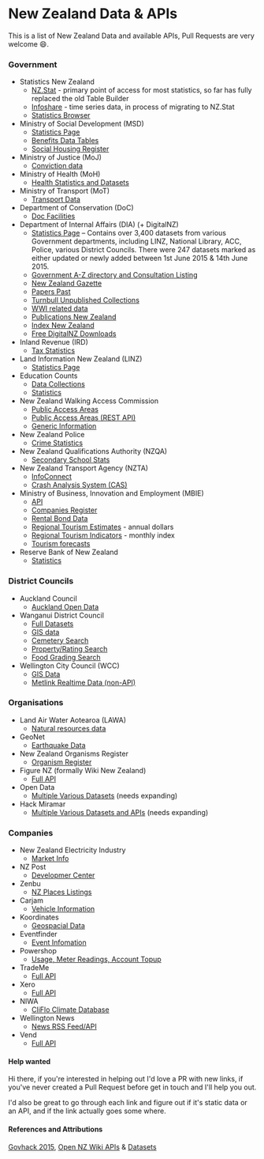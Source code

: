 # New Zealand Data & APIs

This is a list of New Zealand Data and available APIs, Pull Requests are very welcome :smile:.

### Government
- Statistics New Zealand
  - [NZ.Stat](http://nzdotstat.stats.govt.nz/wbos/Index.aspx) - primary point of access for most statistics, so far has fully replaced the old Table Builder
  - [Infoshare](http://www.stats.govt.nz/infoshare/) - time series data, in process of migrating to NZ.Stat
  - [Statistics Browser](http://statistics.govt.nz/browse_for_stats.aspx)
- Ministry of Social Development (MSD)
  - [Statistics Page](https://www.msd.govt.nz/about-msd-and-our-work/publications-resources/statistics/index.html)
  - [Benefits Data Tables](https://www.msd.govt.nz/about-msd-and-our-work/publications-resources/statistics/benefit/index.html#Datatables6)
  - [Social Housing Register](http://www.housing.msd.govt.nz/information-for-housing-providers/register/index.html)
- Ministry of Justice (MoJ)
  - [Conviction data](http://datalab.justice.govt.nz/data#1)
- Ministry of Health (MoH)
  - [Health Statistics and Datasets](http://www.health.govt.nz/nz-health-statistics/health-statistics-and-data-sets)
- Ministry of Transport (MoT)
  - [Transport Data](http://www.transport.govt.nz/ourwork/tmif/)
- Department of Conservation (DoC)
  - [Doc Facilities](http://geoportal.doc.govt.nz/geoportal/catalog/search/browse/browse.page)
- Department of Internal Affairs (DIA) (+ DigitalNZ)
  - [Statistics Page](data.govt.nz) – Contains over 3,400 datasets from various Government departments, including LINZ, National Library, ACC, Police, various District Councils.  There were 247 datasets marked as either updated or newly added  between 1st June 2015 & 14th June 2015.
  - [Government A-Z directory and Consultation Listing](https://www.govt.nz/about/api)
  - [New Zealand Gazette](http://www.digitalnz.org/developers/govhack-infopack#gazette)
  - [Papers Past](http://natlib.govt.nz/about-us/open-data/papers-past-metadata)
  - [Turnbull Unpublished Collections](http://natlib.govt.nz/about-us/open-data/turnbull-unpublished-collections-metadata)
  - [WWI related data](http://www.digitalnz.org/developers/wwi-api-examples)
  - [Publications New Zealand](http://natlib.govt.nz/about-us/open-data/publications-nz-metadata)
  - [Index New Zealand](http://natlib.govt.nz/about-us/open-data/innz-metadata)
  - [Free DigitalNZ Downloads](http://natlib.govt.nz/photos?il%5batl_free_download%5d=true)
- Inland Revenue (IRD)
  - [Tax Statistics](http://www.ird.govt.nz/aboutir/external-stats/tax-statistics-sitemap.html)
- Land Information New Zealand (LINZ)
  - [Statistics Page](https://data.linz.govt.nz/)
- Education Counts
  - [Data Collections](https://www.educationcounts.govt.nz/data-services/data-collections)
  - [Statistics](http://www.educationcounts.govt.nz/statistics)
- New Zealand Walking Access Commission
  - [Public Access Areas](https://data.govt.nz/dataset/show/3630)
  - [Public Access Areas (REST API)](http://wams.org.nz/arcgis/rest/services/WEBSERVICE/WEBSERVICE_Public_Access_Areas/MapServer)
  - [Generic Information](http://walkingaccess.govt.nz/walking-access-mapping/gis-data/)
- New Zealand Police
  - [Crime Statistics](http://www.police.govt.nz/about-us/publications/statistics)
- New Zealand Qualifications Authority (NZQA)
  - [Secondary School Stats](http://www.nzqa.govt.nz/studying-in-new-zealand/secondary-school-and-ncea/find-information-about-a-school/secondary-school-statistics/consolidated-files/)
- New Zealand Transport Agency (NZTA)
  - [InfoConnect](https://infoconnect.highwayinfo.govt.nz/opencms/opencms/infoconnect)
  - [Crash Analysis System (CAS)](https://www.nzta.govt.nz/resources/crash-analysis-system-data/index.html)
- Ministry of Business, Innovation and Employment (MBIE)
  - [API](https://api.business.govt.nz/api/)
  - [Companies Register](http://www.business.govt.nz/companies/help-support/technical-support/connect-direct/web-services)
  - [Rental Bond Data](http://www.building.govt.nz/nz-housing-and-construction-quarterly-open-data)
  - [Regional Tourism Estimates](http://www.med.govt.nz/sectors-industries/tourism/tourism-research-data/regional-tourism-estimates/key-pivot-table) - annual dollars
  - [Regional Tourism Indicators](http://www.med.govt.nz/sectors-industries/tourism/tourism-research-data/regional-tourism-indicators) - monthly index
  - [Tourism forecasts](http://www.med.govt.nz/sectors-industries/tourism/tourism-research-data/forecasts/2015-2021-forecasts)
- Reserve Bank of New Zealand
  - [Statistics](http://www.rbnz.govt.nz/statistics/)

### District Councils
- Auckland Council
  - [Auckland Open Data](http://aucklandopendata.aucklandcouncil.opendata.arcgis.com/)
- Wanganui District Council
  - [Full Datasets](http://wdc.wanganui.govt.nz/odata/xml/index.html)
  - [GIS data](http://maps.wanganui.govt.nz/geoserver/web/;jsessionid=h7wgq0v25vjm?wicket:bookmarkablePage=:org.geoserver.web.demo.MapPreviewPage)
  - [Cemetery Search](http://www.wanganui.govt.nz/our-services/cemeteries-and-crematorium/Pages/Cemetery-Search.aspx)
  - [Property/Rating Search](http://www.wanganui.govt.nz/our-services/property-and-rates/rating-and-valuations/Pages/default.aspx)
  - [Food Grading Search](http://www.wanganui.govt.nz/our-services/do-it-online/food-grading-search/Pages/default.aspx)
- Wellington City Council (WCC)
  - [GIS Data](http://data.wcc.opendata.arcgis.com/)
  - [Metlink Realtime Data (non-API)](http://www.metlink.org.nz/getting-around/real-time-information/)

### Organisations
- Land Air Water Aotearoa (LAWA)
  - [Natural resources data](http://www.lawa.org.nz/)
- GeoNet
  - [Earthquake Data](http://www.geonet.org.nz/resources/earthquake/quake-web-services.html)
- New Zealand Organisms Register
  - [Organism Register](http://data.nzor.org.nz/)
- Figure NZ (formally Wiki New Zealand)
  - [Full API](http://figure.nz/api/)
- Open Data
  - [Multiple Various Datasets](http://cat.open.org.nz/category/dataset/) (needs expanding)
- Hack Miramar
  - [Multiple Various Datasets and APIs](https://hack-miramar.wikispaces.com/Data+sources) (needs expanding)

### Companies
- New Zealand Electricity Industry
  - [Market Info](http://www.electricityinfo.co.nz/comitFta/ftapage.main)
- NZ Post
  - [Developmer Center](https://www.nzpost.co.nz/business/developer-centre)
- Zenbu
  - [NZ Places Listings](http://www.zenbu.co.nz/about/xml)
- Carjam
  - [Vehicle Information](http://www.carjam.co.nz/cms/2008/12/24/carjam-api/)
- Koordinates
  - [Geospacial Data](http://api.koordinates.com)
- Eventfinder
  - [Event Infomation](http://www.eventfinder.co.nz/api/index)
- Powershop
  - [Usage, Meter Readings, Account Topup](http://powershop.co.nz/developers.html)
- TradeMe
  - [Full API](http://developer.trademe.co.nz/)
- Xero
  - [Full API](http://developer.xero.com/documentation/getting-started/getting-started-guide/)
- NIWA
  - [CliFlo Climate Database](http://cliflo.niwa.co.nz/)
- Wellington News
  - [News RSS Feed/API](http://wellington.gen.nz/api)
- Vend
  - [Full API](https://developers.vendhq.com/documentation)

#### Help wanted
Hi there, if you're interested in helping out I'd love a PR with new links, if you've never created a Pull Request before get in touch and I'll help you out.

I'd also be great to go through each link and figure out if it's static data or an API, and if the link actually goes some where.

#### References and Attributions
[Govhack 2015](http://govhack.org.nz/2015-data/),
[Open NZ Wiki APIs](https://wiki.open.org.nz/wiki/display/main/New+Zealand+APIs) & [Datasets](http://cat.open.org.nz/category/dataset/)
